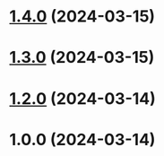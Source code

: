 # [1.4.0](https://github.com/xxhls/get-license/compare/v1.3.0...v1.4.0) (2024-03-15)

# [1.3.0](https://github.com/xxhls/get-license/compare/v1.2.0...v1.3.0) (2024-03-15)

# [1.2.0](https://github.com/xxhls/get-license/compare/v1.0.0...v1.2.0) (2024-03-14)

# 1.0.0 (2024-03-14)
